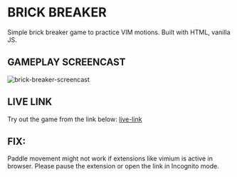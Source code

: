 # BRICK BREAKER

Simple brick breaker game to practice VIM motions. Built with HTML, vanilla JS.

## GAMEPLAY SCREENCAST

![brick-breaker-screencast](./screencast/bricks_v2.gif)

## LIVE LINK

Try out the game from the link below:
[live-link](https://pritom-5.github.io/BRICK-BREAKOUT_learn_vim_motion_with_game/)


## FIX: 
Paddle movement might not work if extensions like vimium is active in browser. Please pause the extension or open the link in Incognito mode. 
